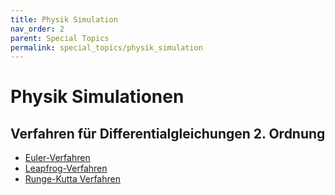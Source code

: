 ```yaml
---
title: Physik Simulation
nav_order: 2
parent: Special Topics
permalink: special_topics/physik_simulation
---
```


# Physik Simulationen



## Verfahren für Differentialgleichungen 2. Ordnung

* [Euler-Verfahren](https://de.wikipedia.org/wiki/Explizites_Euler-Verfahren)
* [Leapfrog-Verfahren](https://de.wikipedia.org/wiki/Leapfrog-Verfahren)
* [Runge-Kutta Verfahren](https://de.wikipedia.org/wiki/Klassisches_Runge-Kutta-Verfahren)
